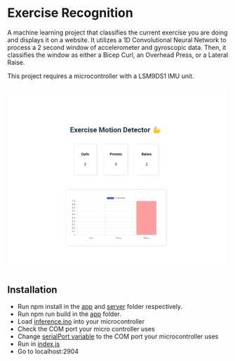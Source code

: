 # Exercise Recognition
A machine learning project that classifies the current exercise you are doing and displays it on a website.  It utilizes a 1D Convolutional Neural Network to process a 2 second window of accelerometer and gyroscopic data.  Then, it classifies the window as either a Bicep Curl, an Overhead Press, or a Lateral Raise.  

This project requires a microcontroller with a LSM9DS1 IMU unit. 

![Website Demo](screenshots/demo.png)
## Installation
- Run npm install in the [app](demo/app) and [server](demo/server) folder respectively.
- Run npm run build in the [app](demo/app) folder.  
- Load [inference.ino](src/inference/inference.ino) into your microcontroller
- Check the COM port your micro controller uses
- Change [serialPort variable](demo/server/index.js) to the COM port your microcontroller uses
- Run in [index.js](demo/server/index.js)
- Go to localhost:2904
